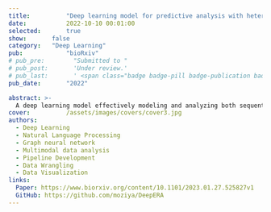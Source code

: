 ```yaml
---
title:          "Deep learning model for predictive analysis with heterogeneous datasets for drug-target interactions"
date:           2022-10-10 00:01:00
selected:       true
show:		false
category:	"Deep Learning"
pub:            "bioRxiv"
# pub_pre:        "Submitted to "
# pub_post:       'Under review.'
# pub_last:       ' <span class="badge badge-pill badge-publication badge-success">Spotlight</span>'
pub_date:       "2022"

abstract: >-
  A deep learning model effectively modeling and analyzing both sequential data and network data for high-accuracy drug-target interaction prediction. It increased the AUROC by 12% in challenging tasks and made predictions for ~29M drug-target pairs and identified 45K novel drug-protein interactions with high computational confidence.
cover:          /assets/images/covers/cover3.jpg
authors:
  - Deep Learning
  - Natural Language Processing
  - Graph neural network
  - Multimodal data analysis
  - Pipeline Development
  - Data Wrangling
  - Data Visualization
links:
  Paper: https://www.biorxiv.org/content/10.1101/2023.01.27.525827v1
  GitHub: https://github.com/moziya/DeepERA
---
```

